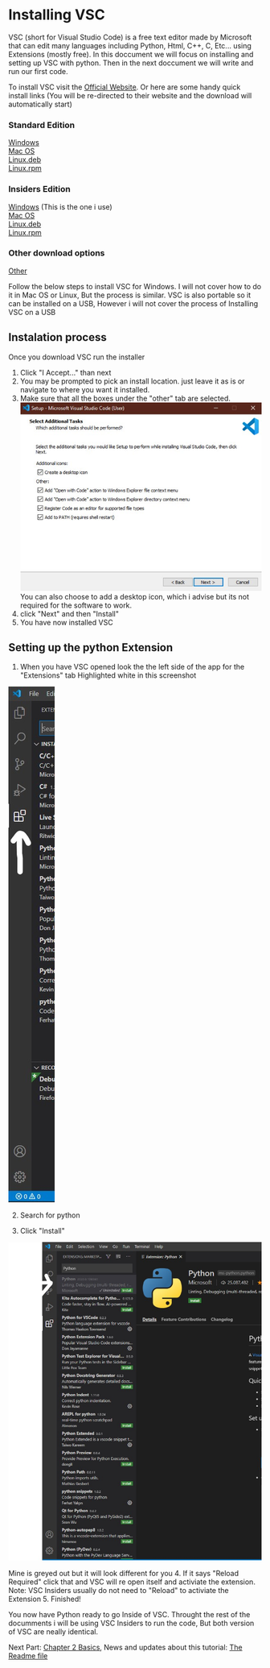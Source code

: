 # Installing VSC

VSC (short for Visual Studio Code) is a free text editor made by Microsoft that can edit many languages including Python, Html, C++, C, Etc...
using Extensions (mostly free). In this doccument we will focus on installing and setting up VSC with python. Then in the next doccument we will write and run our first code.

To install VSC visit the [Official Website](https://code.visualstudio.com/). Or here are some handy quick install links (You will be re-directed to their website and the download will automatically start)

### Standard Edition
[Windows](https://code.visualstudio.com/docs/?dv=win64user)\
[Mac OS](https://code.visualstudio.com/docs/?dv=win64user)\
[Linux.deb](https://code.visualstudio.com/docs/?dv=linux64_deb)\
[Linux.rpm](https://code.visualstudio.com/docs/setup/linux#_rhel-fedora-and-centos-based-distributions)

### Insiders Edition
[Windows](https://code.visualstudio.com/docs/?dv=win64user&build=insiders) (This is the one i use)\
[Mac OS](https://code.visualstudio.com/docs/?dv=osx&build=insiders)\
[Linux.deb](https://code.visualstudio.com/docs/?dv=linux64_deb&build=insiders)\
[Linux.rpm](https://code.visualstudio.com/docs/?dv=linux64_rpm&build=insiders)

### Other download options
[Other](https://code.visualstudio.com/#alt-downloads)

Follow the below steps to install VSC for Windows. I will not cover how to do it in Mac OS or Linux, But the process is similar. VSC is also portable so it can be installed on a USB, However i will not cover the process of Installing VSC on a USB

## Instalation process
Once you download VSC run the installer
1. Click "I Accept..." than next
2. You may be prompted to pick an install location. just leave it as is or navigate to where you want it installed.
3. Make sure that all the boxes under the "other" tab are selected.
![Other options](Chapter-1-Resourses/Other-Options.jpg)
You can also choose to add a desktop icon, which i advise but its not required for the software to work.
4. click "Next" and then "Install"
5. You have now installed VSC

## Setting up the python Extension
1. When you have VSC opened look the the left side of the app for the "Extensions" tab Highlighted white in this screenshot

![Extensions tab](Chapter-1-Resourses/Extensions.jpg)

2. Search for python

3. Click "Install" 

![Install Preview](Chapter-1-Resourses/Python-Extension.jpg) 

Mine is greyed out but it will look different for you
4. If it says "Reload Required" click that and VSC will re open itself and activiate the extension. Note: VSC Insiders usually do not need to "Reload" to activiate the Extension
5. Finished!

You now have Python ready to go Inside of VSC. Throught the rest of the documments i will be using VSC Insiders to run the code, But both version of VSC are neally identical.

Next Part: [Chapter 2 Basics](../Chapter-2-Basics), News and updates about this tutorial: [The Readme file](../README.md)
